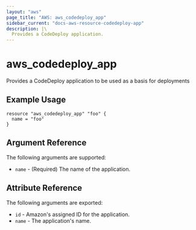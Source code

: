 ```yaml
---
layout: "aws"
page_title: "AWS: aws_codedeploy_app"
sidebar_current: "docs-aws-resource-codedeploy-app"
description: |\
  Provides a CodeDeploy application.
---
```


# aws\_codedeploy\_app

Provides a CodeDeploy application to be used as a basis for deployments

## Example Usage

```
resource "aws_codedeploy_app" "foo" {
  name = "foo"
}
```

## Argument Reference

The following arguments are supported:

* `name` - (Required) The name of the application.

## Attribute Reference

The following arguments are exported:

* `id` - Amazon's assigned ID for the application.
* `name` - The application's name.
